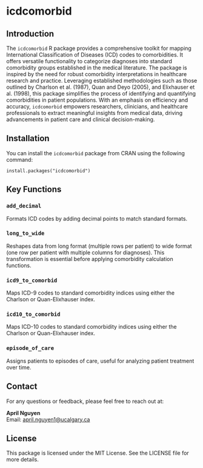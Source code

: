 <!-- README.md is generated from README.Rmd. Please edit that file -->

# icdcomorbid

## Introduction

The `icdcomorbid` R package provides a comprehensive toolkit for mapping
International Classification of Diseases (ICD) codes to comorbidities.
It offers versatile functionality to categorize diagnoses into standard
comorbidity groups established in the medical literature. The package is
inspired by the need for robust comorbidity interpretations in
healthcare research and practice. Leveraging established methodologies
such as those outlined by Charlson et al. (1987), Quan and Deyo (2005),
and Elixhauser et al. (1998), this package simplifies the process of
identifying and quantifying comorbidities in patient populations. With
an emphasis on efficiency and accuracy, `icdcomorbid` empowers
researchers, clinicians, and healthcare professionals to extract
meaningful insights from medical data, driving advancements in patient
care and clinical decision-making.

## Installation

You can install the `icdcomorbid` package from CRAN using the following
command:

    install.packages("icdcomorbid")

## Key Functions

### `add_decimal`

Formats ICD codes by adding decimal points to match standard formats.

### `long_to_wide`

Reshapes data from long format (multiple rows per patient) to wide
format (one row per patient with multiple columns for diagnoses). This
transformation is essential before applying comorbidity calculation
functions.

### `icd9_to_comorbid`

Maps ICD-9 codes to standard comorbidity indices using either the
Charlson or Quan-Elixhauser index.

### `icd10_to_comorbid`

Maps ICD-10 codes to standard comorbidity indices using either the
Charlson or Quan-Elixhauser index.

### `episode_of_care`

Assigns patients to episodes of care, useful for analyzing patient
treatment over time.

## Contact

For any questions or feedback, please feel free to reach out at:

**April Nguyen**  
Email: <april.nguyen1@ucalgary.ca>

## License

This package is licensed under the MIT License. See the LICENSE file for
more details.
